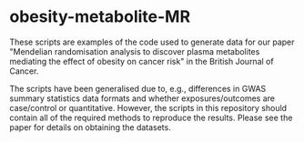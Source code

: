 # obesity-metabolite-MR
These scripts are examples of the code used to generate data for our paper "Mendelian randomisation analysis to discover plasma metabolites mediating the effect of obesity on cancer risk" in the British Journal of Cancer.

The scripts have been generalised due to, e.g., differences in GWAS summary statistics data formats and whether exposures/outcomes are case/control or quantitative. However, the scripts in this repository should contain all of the required methods to reproduce the results. Please see the paper for details on obtaining the datasets.
